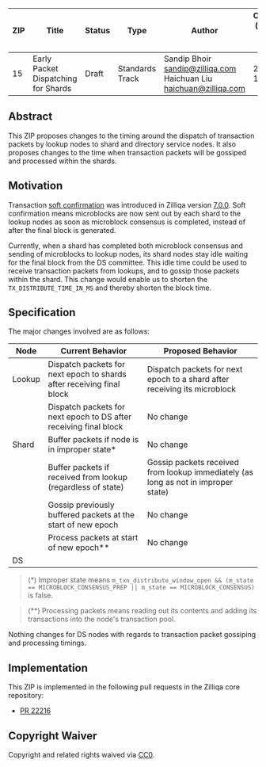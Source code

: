 |  ZIP | Title | Status| Type | Author | Created (yyyy-mm-dd) | Updated (yyyy-mm-dd)
|--|--|--|--| -- | -- | -- |
| 15  | Early Packet Dispatching for Shards | Draft | Standards Track  | Sandip Bhoir <sandip@zilliqa.com> <br> Haichuan Liu <haichuan@zilliqa.com> | 2020-12-11 | 2020-12-24

## Abstract

This ZIP proposes changes to the timing around the dispatch of transaction packets by lookup nodes to shard and directory service nodes. It also proposes changes to the time when transaction packets will be gossiped and processed within the shards.

## Motivation

Transaction [soft confirmation](https://github.com/Zilliqa/Zilliqa/pull/2154) was introduced in Zilliqa version [7.0.0](https://github.com/Zilliqa/Zilliqa/releases/tag/v7.0.0). Soft confirmation means microblocks are now sent out by each shard to the lookup nodes as soon as microblock consensus is completed, instead of after the final block is generated.

Currently, when a shard has completed both microblock consensus and sending of microblocks to lookup nodes, its shard nodes stay idle waiting for the final block from the DS committee. This idle time could be used to receive transaction packets from lookups, and to gossip those packets within the shard. This change would enable us to shorten the `TX_DISTRIBUTE_TIME_IN_MS` and thereby shorten the block time.

## Specification

The major changes involved are as follows:

| Node   | Current Behavior | Proposed Behavior |
|--------|------------------|-------------------|
| Lookup | Dispatch packets for next epoch to shards after receiving final block | Dispatch packets for next epoch to a shard after receiving its microblock |
|        | Dispatch packets for next epoch to DS after receiving final block | No change |
| Shard  | Buffer packets if node is in improper state* | No change |
|        | Buffer packets if received from lookup (regardless of state) | Gossip packets received from lookup immediately (as long as not in improper state) |
|        | Gossip previously buffered packets at the start of new epoch | No change |
|        | Process packets at start of new epoch** | No change |
| DS     | 

> (*) Improper state means `m_txn_distribute_window_open && (m_state == MICROBLOCK_CONSENSUS_PREP || m_state == MICROBLOCK_CONSENSUS)` is false.

> (**) Processing packets means reading out its contents and adding its transactions into the node's transaction pool.

Nothing changes for DS nodes with regards to transaction packet gossiping and processing timings.

## Implementation

This ZIP is implemented in the following pull requests in the Zilliqa core repository:
- [PR 22216](https://github.com/Zilliqa/Zilliqa/pull/2216)

## Copyright Waiver

Copyright and related rights waived via [CC0](https://creativecommons.org/publicdomain/zero/1.0/).

